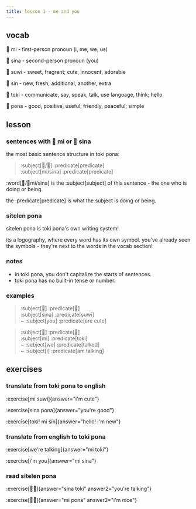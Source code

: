 ```yaml
---
title: lesson 1 - me and you
---
```


## vocab

󱤴 mi - first-person pronoun (i, me, we, us)

󱥞 sina - second-person pronoun (you)

󱥦 suwi - sweet, fragrant; cute, innocent, adorable

󱥝 sin - new, fresh; additional, another, extra

󱥬 toki - communicate, say, speak, talk, use language, think; hello

󱥔 pona - good, positive, useful; friendly, peaceful; simple

## lesson

### sentences with 󱤴 mi or 󱥞 sina

the most basic sentence structure in toki pona:

> :subject[󱤴/󱥞] :predicate[predicate] \
> :subject[mi/sina] :predicate[predicate] 

:word[󱤴/󱥞mi/sina] is the :subject[subject] of this sentence - the one who is doing or being.

the :predicate[predicate] is what the subject is doing or being.

### sitelen pona
sitelen pona is toki pona's own writing system!

its a logography, where every word has its own symbol. you've already seen the symbols - they're next to the words in the vocab section!

### notes
- in toki pona, you don't capitalize the starts of sentences.
- toki pona has no built-in tense or number.


### examples
> :subject[󱥞] :predicate[󱥦] \
> :subject[sina] :predicate[suwi] \
> ~ :subject[you] :predicate[are cute]

> :subject[󱤴] :predicate[󱥬] \
> :subject[mi] :predicate[toki] \
> ~ :subject[we] :predicate[talked] \
> ~ :subject[i] :predicate[am talking]

## exercises
### translate from toki pona to english
:exercise[mi suwi]{answer="i'm cute"}

:exercise[sina pona]{answer="you're good"}

:exercise[toki! mi sin]{answer="hello! i'm new"}

### translate from english to toki pona
:exercise[we're talking]{answer="mi toki"}

:exercise[i'm you]{answer="mi sina"}

### read sitelen pona
:exercise[󱥞󱥬]{answer="sina toki" answer2="you're talking"}

:exercise[󱤴󱥔]{answer="mi pona" answer2="i'm nice"}